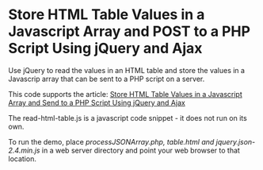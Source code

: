 # Store HTML Table Values in a Javascript Array and POST to a PHP Script Using jQuery and Ajax
Use jQuery to read the values in an HTML table and store the values in a Javascrip array that can be sent to a PHP script on a server.

This code supports the article: [Store HTML Table Values in a Javascript Array and Send to a PHP Script Using jQuery and Ajax](https://www.fourfront.us/blog/store-html-table-data-to-javascript-array "store-html-table-data-to-javascript-array")


The read-html-table.js is a javascript code snippet - it does not run on its own.

To run the demo, place _processJSONArray.php, table.html and jquery.json-2.4.min.js_ in a web server directory and point your web browser to that location. 

